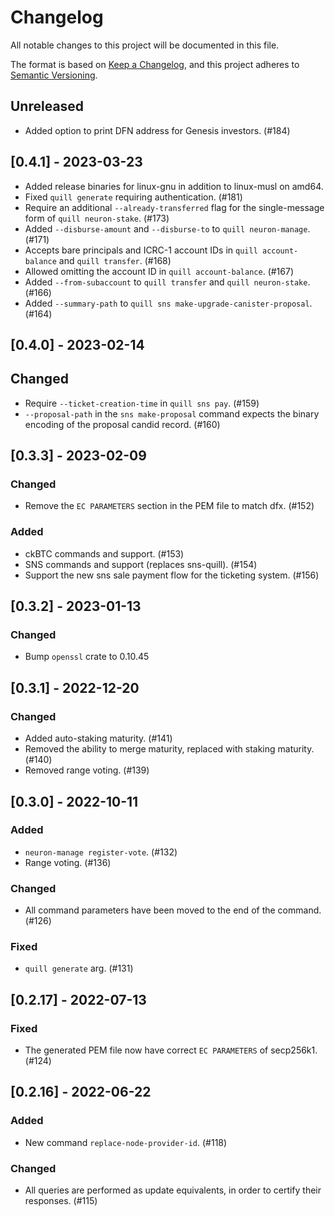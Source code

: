 # Changelog

All notable changes to this project will be documented in this file.

The format is based on [Keep a Changelog](https://keepachangelog.com/en/1.0.0/),
and this project adheres to [Semantic Versioning](https://semver.org/spec/v2.0.0.html).

## Unreleased

- Added option to print DFN address for Genesis investors. (#184)

## [0.4.1] - 2023-03-23

- Added release binaries for linux-gnu in addition to linux-musl on amd64.
- Fixed `quill generate` requiring authentication. (#181)
- Require an additional `--already-transferred` flag for the single-message form of `quill neuron-stake`. (#173)
- Added `--disburse-amount` and `--disburse-to` to `quill neuron-manage`. (#171)
- Accepts bare principals and ICRC-1 account IDs in `quill account-balance` and `quill transfer`. (#168)
- Allowed omitting the account ID in `quill account-balance`. (#167)
- Added `--from-subaccount` to `quill transfer` and `quill neuron-stake`. (#166)
- Added `--summary-path` to `quill sns make-upgrade-canister-proposal`. (#164)

## [0.4.0] - 2023-02-14

## Changed

- Require `--ticket-creation-time` in `quill sns pay`. (#159)
- `--proposal-path` in the `sns make-proposal` command expects the binary encoding
  of the proposal candid record. (#160)

## [0.3.3] - 2023-02-09

### Changed

- Remove the `EC PARAMETERS` section in the PEM file to match dfx. (#152)

### Added

- ckBTC commands and support. (#153)
- SNS commands and support (replaces sns-quill). (#154)
- Support the new sns sale payment flow for the ticketing system. (#156)

## [0.3.2] - 2023-01-13

### Changed
- Bump `openssl` crate to 0.10.45

## [0.3.1] - 2022-12-20

### Changed
- Added auto-staking maturity. (#141)
- Removed the ability to merge maturity, replaced with staking maturity. (#140)
- Removed range voting. (#139)

## [0.3.0] - 2022-10-11

### Added
- `neuron-manage register-vote`. (#132)
-  Range voting. (#136)
### Changed
- All command parameters have been moved to the end of the command. (#126)

### Fixed
- `quill generate` arg. (#131)

## [0.2.17] - 2022-07-13

### Fixed
- The generated PEM file now have correct `EC PARAMETERS` of secp256k1. (#124)

## [0.2.16] - 2022-06-22

### Added
- New command `replace-node-provider-id`. (#118)

### Changed
- All queries are performed as update equivalents, in order to certify their responses. (#115)
